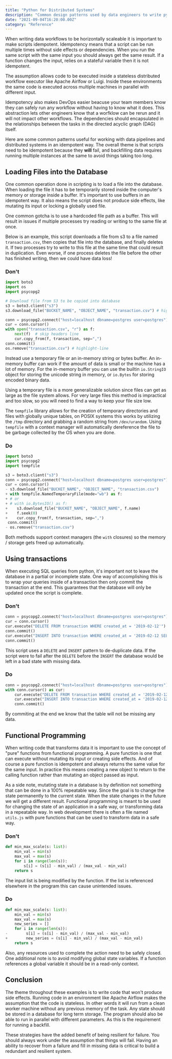 ```yaml
---
title: "Python for Distributed Systems"
description: "Common design patterns used by data engineers to write python scripts that can be horizontally scaled on a stateless task runner."
date: "2021-09-04T16:20:00.00Z"
category: "Reference"
---
```


When writing data workflows to be horizontally scaleable it is important to make scripts idempotent. Idempotency means that a script can be run multiple times without side effects or dependencies. When you run the same script with the same input you should always get the same result. If a function changes the input, relies on a stateful variable then it is not idempotent.

The assumption allows code to be executed inside a stateless distributed workflow executor like Apache Airlfow or Luigi. Inside these environments the same code is executed across multiple machines in parallel with different input.

Idempotency also makes DevOps easier beacuse your team members know they can safely run any workflow without having to know what it does. This abstraction lets other engineers know that a worfklow can be rerun and it will not impact other workflows. The dependencies should encapsulated in the relationships between the tasks in the directed acyclic graph (DAG) itself.

Here are some common patterns useful for working with data pipelines and distributed systems in an idempotent way. The overall theme is that scripts need to be idempotent because they **will** fail, and backfilling data requires running multiple instances at the same to avoid things taking too long.

## Loading Files into the Database

One common operation done in scripting is to load a file into the database. When loading the file it has to be temporarily stored inside the computer's memory or storage inside a buffer. It's important to use buffers in an idempotent way. It also means the script does not produce side effects, like mutating its input or locking a globally used file.

One common gotcha is to use a hardcoded file path as a buffer. This will result in issues if multiple processes try reading or writing to the same file at once.

Below is an example, this script downloads a file from s3 to a file named `transaction.csv`, then copies that file into the database, and finally deletes it. If two processes try to write to this file at the same time that could result in duplication. Even worse, if one process deletes the file before the other has finished writing, then we could have data loss!

### Don't

```python
import boto3
import os
import psycopg2

# Download file from S3 to be copied into database
s3 = boto3.client("s3")
s3.download_file("BUCKET_NAME", "OBJECT_NAME", "transaction.csv") # highlight-line

conn = psycopg2.connect("host=localhost dbname=postgres user=postgres")
cur = conn.cursor()
with open("transaction.csv", "r") as f:
    next(f)  # skip headers line
    cur.copy_from(f, transaction, sep=",")
conn.commit()
os.remove("transaction.csv") # highlight-line
```

Instead use a temporary file or an in-memory string or bytes buffer. An in-memory buffer can work if the amount of data is small or the machine has a lot of memory. For the in-memory buffer you can use the builtin `io.StringIO` object for storing the unicode string in memory, or `io.Bytes` for storing encoded binary data.

Using a temporary file is a more generalizable solution since files can get as large as the file system allows. For very large files this method is impractical and too slow, so you will need to find a way to keep your file size low.

The `tempfile` library allows for the creation of temporary directories and files with globally unique tables, on POSIX systems this works by utilizing the `/tmp` directory and grabbing a random string from `/dev/urandom`. Using `tempfile` with a context manager will automatically dereference the file to be garbage collected by the OS when you are done.

### Do

```python {diff}
import boto3
import psycopg2
import tempfile

s3 = boto3.client("s3")
conn = psycopg2.connect("host=localhost dbname=postgres user=postgres")
cur = conn.cursor()
- s3.download_file("BUCKET_NAME", "OBJECT_NAME", "transaction.csv")
+ with tempfile.NamedTemporaryFile(mode="wb") as f:
+ # or
+ # with io.BytesIO() as f:
+    s3.download_file("BUCKET_NAME", "OBJECT_NAME", f.name)
+    f.seek(0)
+    cur.copy_from(f, transaction, sep=",")
 conn.commit()
- os.remove("transaction.csv")
```

Both methods support context managers (the `with` closures) so the memory / storage gets freed up automatically.

## Using transactions

When executing SQL queries from python, it's important not to leave the database in a partial or incomplete state. One way of accomplishing this is to wrap your queries inside of a transaction then only commit the transaction at the end. This guarantees that the database will only be updated once the script is complete.

### Don't

```python
conn = psycopg2.connect("host=localhost dbname=postgres user=postgres")
cur = conn.cursor()
cur.execute("DELETE FROM transaction WHERE created_at = '2019-02-12'")
conn.commit()
cur.execute("INSERT INTO transaction WHERE created_at = '2019-02-12 SELECT * FROM loading'")
conn.commit()
```

This script uses a `DELETE` and `INSERT` pattern to de-duplicate data. If the script were to fail after the `DELETE` before the `INSERT` the database would be left in a bad state with missing data.

### Do

```python {diff}
conn = psycopg2.connect("host=localhost dbname=postgres user=postgres")
with conn.cursor() as cur:
    cur.execute("DELETE FROM transaction WHERE created_at = '2019-02-12'")
    cur.execute("INSERT INTO transaction WHERE created_at = '2019-02-12 SELECT * FROM loading'")
    conn.commit()
```

By commiting at the end we know that the table will not be missing any data.

## Functional Programming

When writing code that transforms data it is important to use the concept of "pure" functions from functional programming. A pure function is one that can execute without mutating its input or creating side effects. And of course a pure function is idempotent and always returns the same value for the same input. In practice this means creating a new object to return to the calling function rather than mutating an object passed as input.

As a side note, mutating state in a database is by definition not something that can be done in a 100% repeatable way. Since the goal is to change the state permanently to the current state. When the state changes in the future we will get a different result. Functional programming is meant to be used for changing the state of an application in a safe way, or transforming data in a repeatable way. In web development there is often a file named `utils.js` with pure functions that can be used to transform data in a safe way.

### Don't

```python
def min_max_scale(s: list):
    min_val = min(s)
    max_val = max(s)
    for i in range(len(s)):
        s[i] = (s[i] - min_val) / (max_val - min_val)
    return s
```

The input list is being modified by the function. If the list is referenced elsewhere in the program this can cause unintended issues.

### Do

```python {diff}
def min_max_scale(s: list):
    min_val = min(s)
    max_val = max(s)
    new_series = []
    for i in range(len(s)):
-        s[i] = (s[i] - min_val) / (max_val - min_val)
+        new_series = (s[i] - min_val) / (max_val - min_val)
    return s
```

Also, any resources used to complete the action need to be safely closed. One additional note is to avoid modifying global state variables. If a function references a global variable it should be in a read-only context.

## Conclusion

The theme throughout these examples is to write code that won't produce side effects. Running code in an environment like Apache Airflow makes the assumption that the code is stateless. In other words it will run from a clean worker machine without any previous memory of the task. Any state should be stored in a database for long term storage. The program should also be able to run in parallel with different parameters. As this is the requirement for running a backfill.

These strategies have the added benefit of being resilient for failure. You should always work under the assumption that things will fail. Having an ability to recover from a failure and fill in missing data is critical to build a redundant and resilient system.
